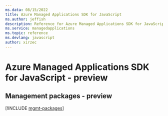 ```yaml
---
ms.data: 08/15/2022
title: Azure Managed Applications SDK for JavaScript
ms.author: jeffish
description: Reference for Azure Managed Applications SDK for JavaScript
ms.service: managedapplications
ms.topic: reference
ms.devlang: javascript
author: xirzec
---
```

# Azure Managed Applications SDK for JavaScript - preview

## Management packages - preview
[!INCLUDE [mgmt-packages](managed-applications-mgmt-index.md)]
